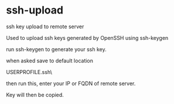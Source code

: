 # ssh-upload
ssh key upload to remote server

Used to upload ssh keys generated by OpenSSH using ssh-keygen

run ssh-keygen to generate your ssh key.

when asked save to default location 

USERPROFILE\.ssh\

then run this, enter your IP or FQDN of remote server. 

Key will then be copied.
